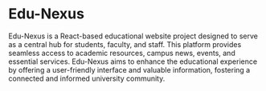 # Edu-Nexus
Edu-Nexus is a React-based educational website project designed to serve as a central hub for students, faculty, and staff. This platform provides seamless access to academic resources, campus news, events, and essential services. Edu-Nexus aims to enhance the educational experience by offering a user-friendly interface and valuable information, fostering a connected and informed university community.
